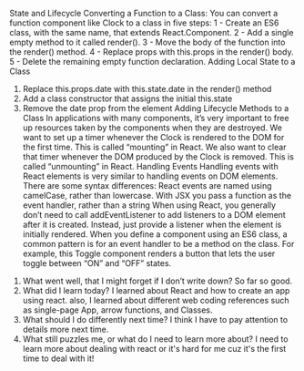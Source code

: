 State and Lifecycle
Converting a Function to a Class:
You can convert a function component like Clock to a class in five steps:
1 - Create an ES6 class, with the same name, that extends React.Component.
2 - Add a single empty method to it called render().
3 - Move the body of the function into the render() method.
4 - Replace props with this.props in the render() body.
5 - Delete the remaining empty function declaration.
Adding Local State to a Class
1) Replace this.props.date with this.state.date in the render() method
2) Add a class constructor that assigns the initial this.state
3) Remove the date prop from the element
Adding Lifecycle Methods to a Class
In applications with many components, it’s very important to free up resources taken by the components when they are destroyed.
We want to set up a timer whenever the Clock is rendered to the DOM for the first time. This is called “mounting” in React.
We also want to clear that timer whenever the DOM produced by the Clock is removed. This is called “unmounting” in React.
Handling Events
Handling events with React elements is very similar to handling events on DOM elements. There are some syntax differences:
React events are named using camelCase, rather than lowercase. With JSX you pass a function as the event handler, rather than a string
When using React, you generally don’t need to call addEventListener to add listeners to a DOM element after it is created. Instead, just provide a listener when the element is initially rendered. When you define a component using an ES6 class, a common pattern is for an event handler to be a method on the class. For example, this Toggle component renders a button that lets the user toggle between “ON” and “OFF” states.

1. What went well, that I might forget if I don’t write down?
So far so good.
2. What did I learn today?
I learned about React and how to create an app using react. also, I learned about different web coding references such as single-page App, arrow functions, and Classes. 
3. What should I do differently next time?
I think I have to pay attention to details more next time.
4. What still puzzles me, or what do I need to learn more about?
I need to learn more about dealing with react or it's hard for me cuz it's the first time to deal with it!